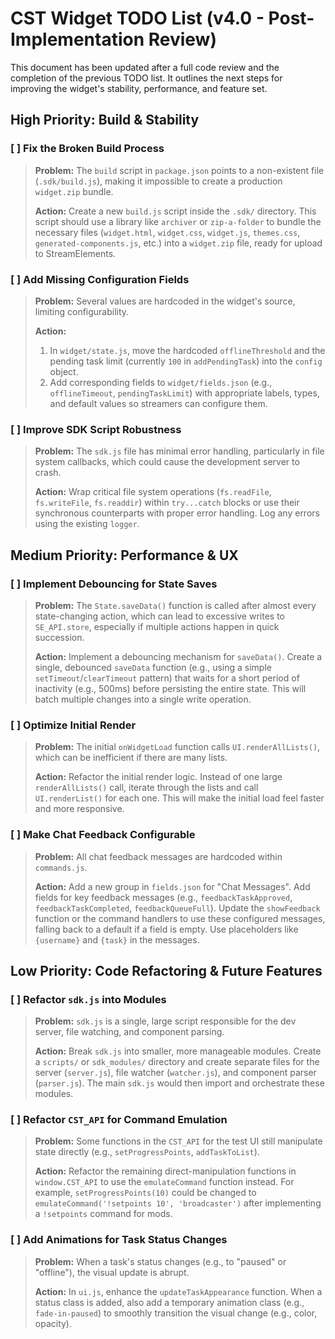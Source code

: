 # CST Widget TODO List (v4.0 - Post-Implementation Review)

This document has been updated after a full code review and the completion of the previous TODO list. It outlines the next steps for improving the widget's stability, performance, and feature set.

## High Priority: Build & Stability

### [ ] Fix the Broken Build Process
> **Problem:** The `build` script in `package.json` points to a non-existent file (`.sdk/build.js`), making it impossible to create a production `widget.zip` bundle.
>
> **Action:** Create a new `build.js` script inside the `.sdk/` directory. This script should use a library like `archiver` or `zip-a-folder` to bundle the necessary files (`widget.html`, `widget.css`, `widget.js`, `themes.css`, `generated-components.js`, etc.) into a `widget.zip` file, ready for upload to StreamElements.

### [ ] Add Missing Configuration Fields
> **Problem:** Several values are hardcoded in the widget's source, limiting configurability.
>
> **Action:**
>    1. In `widget/state.js`, move the hardcoded `offlineThreshold` and the pending task limit (currently `100` in `addPendingTask`) into the `config` object.
>    2. Add corresponding fields to `widget/fields.json` (e.g., `offlineTimeout`, `pendingTaskLimit`) with appropriate labels, types, and default values so streamers can configure them.

### [ ] Improve SDK Script Robustness
> **Problem:** The `sdk.js` file has minimal error handling, particularly in file system callbacks, which could cause the development server to crash.
>
> **Action:** Wrap critical file system operations (`fs.readFile`, `fs.writeFile`, `fs.readdir`) within `try...catch` blocks or use their synchronous counterparts with proper error handling. Log any errors using the existing `logger`.

## Medium Priority: Performance & UX

### [ ] Implement Debouncing for State Saves
> **Problem:** The `State.saveData()` function is called after almost every state-changing action, which can lead to excessive writes to `SE_API.store`, especially if multiple actions happen in quick succession.
>
> **Action:** Implement a debouncing mechanism for `saveData()`. Create a single, debounced `saveData` function (e.g., using a simple `setTimeout`/`clearTimeout` pattern) that waits for a short period of inactivity (e.g., 500ms) before persisting the entire state. This will batch multiple changes into a single write operation.

### [ ] Optimize Initial Render
> **Problem:** The initial `onWidgetLoad` function calls `UI.renderAllLists()`, which can be inefficient if there are many lists.
>
> **Action:** Refactor the initial render logic. Instead of one large `renderAllLists()` call, iterate through the lists and call `UI.renderList()` for each one. This will make the initial load feel faster and more responsive.

### [ ] Make Chat Feedback Configurable
> **Problem:** All chat feedback messages are hardcoded within `commands.js`.
>
> **Action:** Add a new group in `fields.json` for "Chat Messages". Add fields for key feedback messages (e.g., `feedbackTaskApproved`, `feedbackTaskCompleted`, `feedbackQueueFull`). Update the `showFeedback` function or the command handlers to use these configured messages, falling back to a default if a field is empty. Use placeholders like `{username}` and `{task}` in the messages.

## Low Priority: Code Refactoring & Future Features

### [ ] Refactor `sdk.js` into Modules
> **Problem:** `sdk.js` is a single, large script responsible for the dev server, file watching, and component parsing.
>
> **Action:** Break `sdk.js` into smaller, more manageable modules. Create a `scripts/` or `sdk_modules/` directory and create separate files for the server (`server.js`), file watcher (`watcher.js`), and component parser (`parser.js`). The main `sdk.js` would then import and orchestrate these modules.

### [ ] Refactor `CST_API` for Command Emulation
> **Problem:** Some functions in the `CST_API` for the test UI still manipulate state directly (e.g., `setProgressPoints`, `addTaskToList`).
>
> **Action:** Refactor the remaining direct-manipulation functions in `window.CST_API` to use the `emulateCommand` function instead. For example, `setProgressPoints(10)` could be changed to `emulateCommand('!setpoints 10', 'broadcaster')` after implementing a `!setpoints` command for mods.

### [ ] Add Animations for Task Status Changes
> **Problem:** When a task's status changes (e.g., to "paused" or "offline"), the visual update is abrupt.
>
> **Action:** In `ui.js`, enhance the `updateTaskAppearance` function. When a status class is added, also add a temporary animation class (e.g., `fade-in-paused`) to smoothly transition the visual change (e.g., color, opacity).